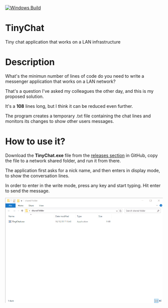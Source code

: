[![Windows Build](https://ci.appveyor.com/api/projects/status/github/crisfervil/tinychat?svg=true)](https://ci.appveyor.com/project/crisfervil/tinychat)

# TinyChat
Tiny chat application that works on a LAN infrastructure

# Description
What's the minimun number of lines of code do you need to write a messenger application that works on a LAN network?

That's a question I've asked my colleagues the other day, and this is my proposed solution. 

It's a **108** lines long, but I think it can be reduced even further. 

The program creates a temporary .txt file containing the chat lines and monitors its changes to show other users messages.

# How to use it?

Download the **TinyChat.exe** file from the [releases section](https://github.com/crisfervil/TinyChat/releases) in GitHub, copy the file to a network shared folder, and run it from there.

The application first asks for a nick name, and then enters in display mode, to show the conversation lines. 

In order to enter in the write mode, press any key and start typing. Hit enter to send the message. 

![Demo image](img/demo.gif "Demo image")